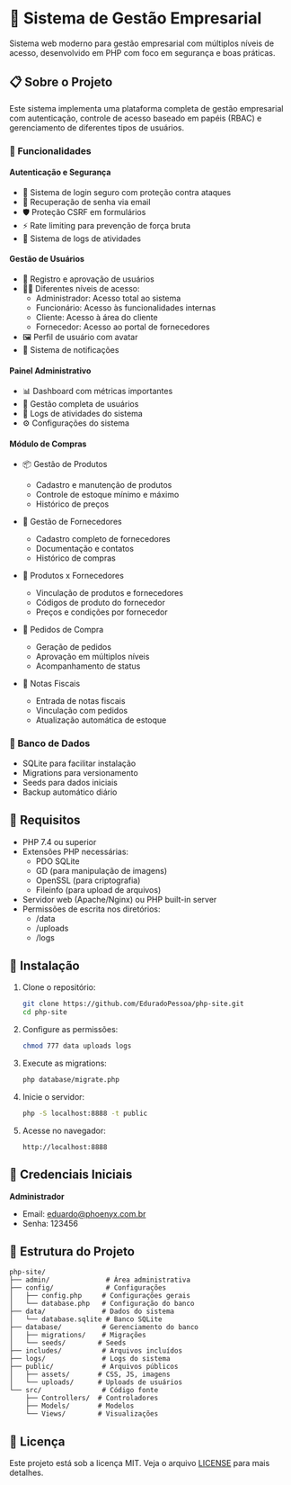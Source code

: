 # 🚀 Sistema de Gestão Empresarial

Sistema web moderno para gestão empresarial com múltiplos níveis de acesso, desenvolvido em PHP com foco em segurança e boas práticas.

## 📋 Sobre o Projeto

Este sistema implementa uma plataforma completa de gestão empresarial com autenticação, controle de acesso baseado em papéis (RBAC) e gerenciamento de diferentes tipos de usuários.

### 🎯 Funcionalidades

#### Autenticação e Segurança
- 🔐 Sistema de login seguro com proteção contra ataques
- 🔑 Recuperação de senha via email
- 🛡️ Proteção CSRF em formulários
- ⚡ Rate limiting para prevenção de força bruta
- 📝 Sistema de logs de atividades

#### Gestão de Usuários
- 👥 Registro e aprovação de usuários
- 👮‍♂️ Diferentes níveis de acesso:
  - Administrador: Acesso total ao sistema
  - Funcionário: Acesso às funcionalidades internas
  - Cliente: Acesso à área do cliente
  - Fornecedor: Acesso ao portal de fornecedores
- 🖼️ Perfil de usuário com avatar
- 🔔 Sistema de notificações

#### Painel Administrativo
- 📊 Dashboard com métricas importantes
- 👥 Gestão completa de usuários
- 📝 Logs de atividades do sistema
- ⚙️ Configurações do sistema

#### Módulo de Compras
- 📦 Gestão de Produtos
  - Cadastro e manutenção de produtos
  - Controle de estoque mínimo e máximo
  - Histórico de preços
  
- 🏢 Gestão de Fornecedores
  - Cadastro completo de fornecedores
  - Documentação e contatos
  - Histórico de compras
  
- 🔗 Produtos x Fornecedores
  - Vinculação de produtos e fornecedores
  - Códigos de produto do fornecedor
  - Preços e condições por fornecedor
  
- 📝 Pedidos de Compra
  - Geração de pedidos
  - Aprovação em múltiplos níveis
  - Acompanhamento de status
  
- 📄 Notas Fiscais
  - Entrada de notas fiscais
  - Vinculação com pedidos
  - Atualização automática de estoque

### 💾 Banco de Dados
- SQLite para facilitar instalação
- Migrations para versionamento
- Seeds para dados iniciais
- Backup automático diário

## 🔧 Requisitos

- PHP 7.4 ou superior
- Extensões PHP necessárias:
  - PDO SQLite
  - GD (para manipulação de imagens)
  - OpenSSL (para criptografia)
  - Fileinfo (para upload de arquivos)
- Servidor web (Apache/Nginx) ou PHP built-in server
- Permissões de escrita nos diretórios:
  - /data
  - /uploads
  - /logs

## 🚀 Instalação

1. Clone o repositório:
    ```bash
    git clone https://github.com/EduradoPessoa/php-site.git
    cd php-site
    ```

2. Configure as permissões:
    ```bash
    chmod 777 data uploads logs
    ```

3. Execute as migrations:
    ```bash
    php database/migrate.php
    ```

4. Inicie o servidor:
    ```bash
    php -S localhost:8888 -t public
    ```

5. Acesse no navegador:
    ```
    http://localhost:8888
    ```

## 👤 Credenciais Iniciais

**Administrador**
- Email: eduardo@phoenyx.com.br
- Senha: 123456

## 📁 Estrutura do Projeto

```
php-site/
├── admin/              # Área administrativa
├── config/             # Configurações
│   ├── config.php     # Configurações gerais
│   └── database.php   # Configuração do banco
├── data/              # Dados do sistema
│   └── database.sqlite # Banco SQLite
├── database/          # Gerenciamento do banco
│   ├── migrations/    # Migrações
│   └── seeds/        # Seeds
├── includes/          # Arquivos incluídos
├── logs/              # Logs do sistema
├── public/            # Arquivos públicos
│   ├── assets/       # CSS, JS, imagens
│   └── uploads/      # Uploads de usuários
└── src/               # Código fonte
    ├── Controllers/  # Controladores
    ├── Models/       # Modelos
    └── Views/        # Visualizações
```

## 📝 Licença

Este projeto está sob a licença MIT. Veja o arquivo [LICENSE](LICENSE) para mais detalhes.

